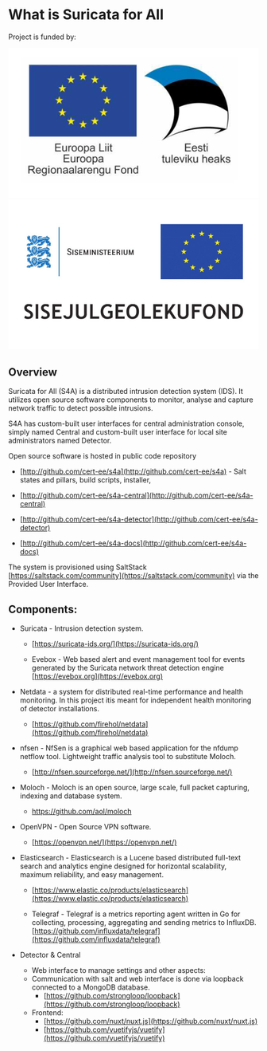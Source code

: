 # What is Suricata for All

Project is funded by:

![Euroopa Liit Euroopa Regionaalarengu Fond, Eesti tuleviku heaks](../images/image_0.png)
![Sisejulgeolekufond](../images/logo2.png)


## Overview

Suricata for All (S4A) is a distributed intrusion detection system (IDS). It utilizes open source software components to monitor, analyse and capture network traffic to detect possible intrusions.

S4A has custom-built user interfaces for central administration console, simply named Central and custom-built user interface for local site administrators named Detector.

Open source software is hosted in public code repository 

* [http://github.com/cert-ee/s4a](http://github.com/cert-ee/s4a) - Salt states and pillars, build scripts, installer,

* [http://github.com/cert-ee/s4a-central](http://github.com/cert-ee/s4a-central)

* [http://github.com/cert-ee/s4a-detector](http://github.com/cert-ee/s4a-detector)

* [http://github.com/cert-ee/s4a-docs](http://github.com/cert-ee/s4a-docs)

The system is provisioned using SaltStack [https://saltstack.com/community](https://saltstack.com/community) via the Provided User Interface.

## Components:

* Suricata - Intrusion detection system.

    * [https://suricata-ids.org/](https://suricata-ids.org/)

    * Evebox - Web based alert and event management tool for events generated by the Suricata network threat detection engine [https://evebox.org](https://evebox.org)

* Netdata - a system for distributed real-time performance and health monitoring. In this project itis meant for independent health monitoring of detector installations.

    * [https://github.com/firehol/netdata](https://github.com/firehol/netdata)

* nfsen - NfSen is a graphical web based application for the nfdump netflow tool. Lightweight traffic analysis tool to substitute Moloch.

    * [http://nfsen.sourceforge.net/](http://nfsen.sourceforge.net/)

* Moloch - Moloch is an open source, large scale, full packet capturing, indexing and database system.

    * https://github.com/aol/moloch

* OpenVPN - Open Source VPN software.

    * [https://openvpn.net/](https://openvpn.net/)

* Elasticsearch - Elasticsearch is a Lucene based distributed full-text search and analytics engine designed for horizontal scalability, maximum reliability, and easy management. 

    * [https://www.elastic.co/products/elasticsearch](https://www.elastic.co/products/elasticsearch)

    * Telegraf - Telegraf is a metrics reporting agent written in Go for collecting, processing, aggregating and sending metrics to InfluxDB. [https://github.com/influxdata/telegraf](https://github.com/influxdata/telegraf)

* Detector & Central
    * Web interface to manage settings and other aspects: 
    * Communication with salt and web interface is done via loopback connected to a MongoDB database.
        * [https://github.com/strongloop/loopback](https://github.com/strongloop/loopback)
    * Frontend:
        * [https://github.com/nuxt/nuxt.js](https://github.com/nuxt/nuxt.js)
        * [https://github.com/vuetifyjs/vuetify](https://github.com/vuetifyjs/vuetify)
